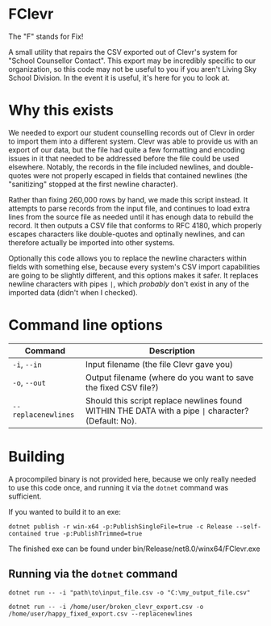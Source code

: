 # FClevr
The "F" stands for Fix!

A small utility that repairs the CSV exported out of Clevr's system for "School Counsellor Contact". This export may be incredibly specific to our organization, so this code may not be useful to you if you aren't Living Sky School Division. In the event it is useful, it's here for you to look at.

# Why this exists
We needed to export our student counselling records out of Clevr in order to import them into a different system. Clevr was able to provide us with an export of our data, but the file had quite a few formatting and encoding issues in it that needed to be addressed before the file could be used elsewhere. Notably, the records in the file included newlines, and double-quotes were not properly escaped in fields that contained newlines (the "sanitizing" stopped at the first newline character).

Rather than fixing 260,000 rows by hand, we made this script instead. It attempts to parse records from the input file, and continues to load extra lines from the source file as needed until it has enough data to rebuild the record. It then outputs a CSV file that conforms to RFC 4180, which properly escapes characters like double-quotes and optinally newlines, and can therefore actually be imported into other systems. 

Optionally this code allows you to replace the newline characters within fields with something else, because every system's CSV import capabilities are going to be slightly different, and this options makes it safer. It replaces newline characters with pipes `|`, which _probably_ don't exist in any of the imported data (didn't when I checked).


# Command line options
| Command                  | Description                                                                                    |
|--------------------------|------------------------------------------------------------------------------------------------|
| `-i`, `--in`             | Input filename (the file Clevr gave you)                                                       |
| `-o`, `--out`            | Output filename (where do you want to save the fixed CSV file?)                                |
| `--replacenewlines`      | Should this script replace newlines found WITHIN THE DATA with a pipe `\|` character? (Default: No). |


# Building
A procompiled binary is not provided here, because we only really needed to use this code once, and running it via the `dotnet` command was sufficient.

If you wanted to build it to an exe:
```
dotnet publish -r win-x64 -p:PublishSingleFile=true -c Release --self-contained true -p:PublishTrimmed=true
```
The finished exe can be found under bin/Release/net8.0/winx64/FClevr.exe


## Running via the `dotnet` command
```
dotnet run -- -i "path\to\input_file.csv -o "C:\my_output_file.csv"
```
```
dotnet run -- -i /home/user/broken_clevr_export.csv -o /home/user/happy_fixed_export.csv --replacenewlines
```